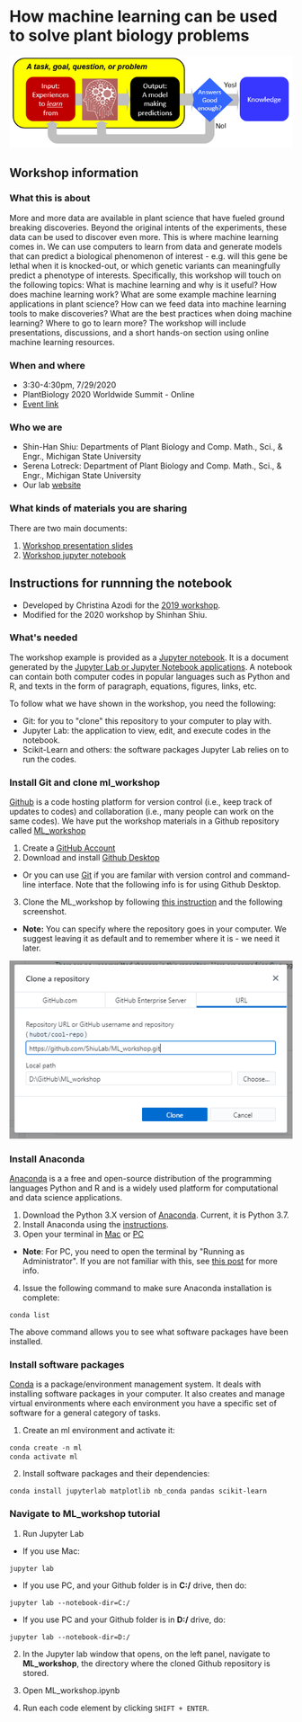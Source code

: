 # How machine learning can be used to solve plant biology problems

![alt text](./img/img_what_ml_is.png)

## Workshop information

### What this is about

More and more data are available in plant science that have fueled ground breaking discoveries. Beyond the original intents of the experiments, these data can be used to discover even more. This is where machine learning comes in. We can use computers to learn from data and generate models that can predict a biological phenomenon of interest - e.g. will this gene be lethal when it is knocked-out, or which genetic variants can meaningfully predict a phenotype of interests. Specifically, this workshop will touch on the following topics: What is machine learning and why is it useful? How does machine learning work? What are some example machine learning applications in plant science? How can we feed data into machine learning tools to make discoveries? What are the best practices when doing machine learning? Where to go to learn more? The workshop will include presentations, discussions, and a short hands-on section using online machine learning resources.

### When and where

* 3:30-4:30pm, 7/29/2020
* PlantBiology 2020 Worldwide Summit - Online
* [Event link](https://www.eventscribe.com/2020/ASPB/fsPopup.asp?Mode=presInfo&PresentationID=742105)

### Who we are

* Shin-Han Shiu: Departments of Plant Biology and Comp. Math., Sci., & Engr., Michigan State University
* Serena Lotreck: Department of Plant Biology and Comp. Math., Sci., & Engr., Michigan State University
* Our lab [website](https://shiulab.github.io/)

### What kinds of materials you are sharing

There are two main documents:
1. [Workshop presentation slides](https://github.com/ShiuLab/ML_workshop/blob/master/ML_workshop_presentation.pptx)
2. [Workshop jupyter notebook](https://github.com/ShiuLab/ML_workshop/blob/master/ML_workshop_example_run.ipynb)

## Instructions for runnning the notebook

* Developed by Christina Azodi for the [2019 workshop](https://github.com/azodichr/ML-Pipeline/tree/master/Workshop).
* Modified for the 2020 workshop by Shinhan Shiu.

### What's needed

The workshop example is provided as a [Jupyter notebook](https://jupyter-notebook-beginner-guide.readthedocs.io/en/latest/what_is_jupyter.html). It is a document generated by the [Jupyter Lab or Jupyter Notebook applications](](https://jupyter.org/install.html)). A notebook can contain both computer codes in popular languages such as Python and R, and texts in the form of paragraph, equations, figures, links, etc.

To follow what we have shown in the workshop, you need the following:
* Git: for you to "clone" this repository to your computer to play with.
* Jupyter Lab: the application to view, edit, and execute codes in the notebook.
* Scikit-Learn and others: the software packages Jupyter Lab relies on to run the codes.

### Install Git and clone ml_workshop

[Github](https://github.com/) is a code hosting platform for version control (i.e., keep track of updates to codes) and collaboration (i.e., many people can work on the same codes). We have put the workshop materials in a Github repository called [ML_workshop]()

1. Create a [GitHub Account](https://github.com/join)
2. Download and install [Github Desktop](https://desktop.github.com/)
  * Or you can use [Git](https://git-scm.com/book/en/v2/Getting-Started-Installing-Git) if you are familar with version control and command-line interface. Note that the following info is for using Github Desktop.
3. Clone the ML_workshop by following [this instruction](https://docs.github.com/en/desktop/contributing-and-collaborating-using-github-desktop/cloning-and-forking-repositories-from-github-desktop) and the following screenshot.
  * __Note:__ You can specify where the repository goes in your computer. We suggest leaving it as default and to remember where it is - we need it later.
  
![alt text](./img/img_clone_repository.png)

### Install Anaconda

[Anaconda](https://www.anaconda.com/) is a a free and open-source distribution of the programming languages Python and R and is a widely used platform for computational and data science applications.

1. Download the Python 3.X version of [Anaconda](https://www.anaconda.com/products/individual#Downloads). Current, it is Python 3.7.
2. Install Anaconda using the [instructions](https://docs.anaconda.com/anaconda/install/).
3. Open your terminal in [Mac](https://support.apple.com/guide/terminal/open-or-quit-terminal-apd5265185d-f365-44cb-8b09-71a064a42125/mac) or [PC](https://www.wikihow.com/Open-Terminal-in-Windows) 
  * __Note__: For PC, you need to open the terminal by "Running as Administrator". If you are not familiar with this, see [this post](https://www.itechtics.com/run-programs-administrator/) for more info.
  
4. Issue the following command to make sure Anaconda installation is complete:
```
conda list
```
The above command allows you to see what software packages have been installed.

### Install software packages

[Conda](https://docs.conda.io/en/latest/) is a package/environment management system. It deals with installing software packages in your computer. It also creates and manage virtual environments where each environment you have a specific set of software for a general category of tasks.  

1. Create an ml environment and activate it:
```
conda create -n ml
conda activate ml
```

2. Install software packages and their dependencies:
```
conda install jupyterlab matplotlib nb_conda pandas scikit-learn
```

### Navigate to ML_workshop tutorial 

1. Run Jupyter Lab

* If you use Mac:

```
jupyter lab
```
* If you use PC, and your Github folder is in __C:/__ drive, then do:
```
jupyter lab --notebook-dir=C:/
```
* If you use PC and your Github folder is in __D:/__ drive, do:
```
jupyter lab --notebook-dir=D:/
```

2. In the Jupyter lab window that opens, on the left panel, navigate to __ML_workshop__, the directory where the cloned Github repository is stored.

3. Open ML_workshop.ipynb

4. Run each code element by clicking ```SHIFT + ENTER```.
